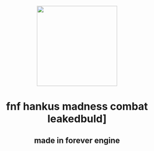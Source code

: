 <p align="center">
   <img src="https://media.discordapp.net/attachments/1083203513653395508/1117624748227170374/88_Sem_Titulo_20230523163114.png?width=207&height=262" width="220"/></a>
  <h1 align="center">fnf hankus madness combat leakedbuld]</h1>
  <h2 align="center">made in forever engine</h2>
 <h3 align=">(forever engine >>>>>>>>>>>>>>>>>>>>>>>>>>>>>>>>>>>>>>>>>>>>>>>>>>>>> psych engine)</h2>
</p>
